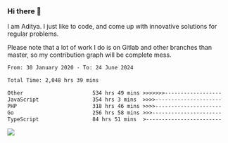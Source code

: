 ### Hi there 👋

I am Aditya. I just like to code, and come up with innovative solutions for regular problems.

Please note that a lot of work I do is on Gitlab and other branches than master, so my contribution graph will be complete mess.

<!--START_SECTION:waka-->

```txt
From: 30 January 2020 - To: 24 June 2024

Total Time: 2,048 hrs 39 mins

Other                      534 hrs 49 mins >>>>>>>------------------   26.11 %
JavaScript                 354 hrs 3 mins  >>>>---------------------   17.28 %
PHP                        318 hrs 46 mins >>>>---------------------   15.56 %
Go                         256 hrs 58 mins >>>----------------------   12.54 %
TypeScript                 84 hrs 51 mins  >------------------------   04.14 %
```

<!--END_SECTION:waka-->

![](https://komarev.com/ghpvc/?username=BrainBuzzer)
